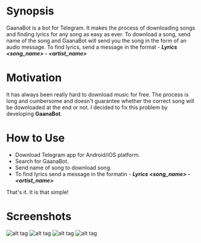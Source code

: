 # Synopsis
GaanaBot is a bot for Telegram. It makes the process of downloading songs and finding lyrics for any song as easy as ever.
To download a song, send name of the song and GaanaBot will send you the song in the form of an audio message.
To find lyrics, send a message in the format - **_Lyrics \<song\_name\> - \<artist\_name\>_**  

# Motivation
It has always been really hard to download music for free. The process is long and cumbersome and doesn't guarantee whether the correct song will be downloaded at the end or not. I decided to fix this problem by developing **GaanaBot**.

# How to Use 
- Download Telegram app for Android/iOS platform. 
- Search for GaanaBot. 
- Send name of song to download song.
- To find lyrics send a message in the formatin - **_Lyrics \<song\_name\> - \<artist\_name\>_**  

That's it. It is that simple!

# Screenshots
![alt tag](https://github.com/mayank26saxena/GaanaBot/blob/master/screenshots/screenshot3.png)
![alt tag](https://github.com/mayank26saxena/GaanaBot/blob/master/screenshots/screenshot4.jpg)
![alt tag](https://github.com/mayank26saxena/GaanaBot/blob/master/screenshots/screenshot7.png)
![alt tag](https://github.com/mayank26saxena/GaanaBot/blob/master/screenshots/screenshot6.jpg)
